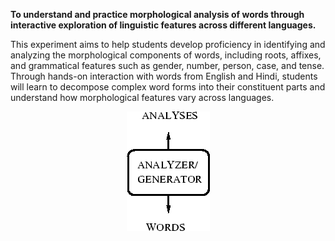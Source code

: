 **To understand and practice morphological analysis of words through interactive exploration of linguistic features across different languages.**

This experiment aims to help students develop proficiency in identifying and analyzing the morphological components of words, including roots, affixes, and grammatical features such as gender, number, person, case, and tense. Through hands-on interaction with words from English and Hindi, students will learn to decompose complex word forms into their constituent parts and understand how morphological features vary across languages.

<p style="text-align: center;"><img src="simulation/images/morph1.gif" alt="Morphological analysis: word input and feature output"></p>